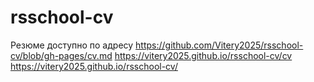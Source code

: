 # rsschool-cv
Резюме доступно по адресу https://github.com/Vitery2025/rsschool-cv/blob/gh-pages/cv.md
https://vitery2025.github.io/rsschool-cv/cv
https://vitery2025.github.io/rsschool-cv/
